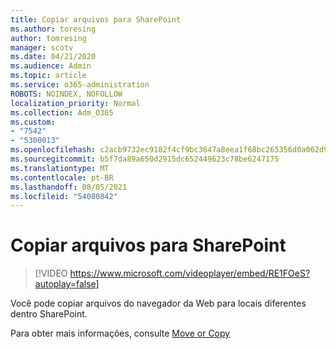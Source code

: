 ```yaml
---
title: Copiar arquivos para SharePoint
ms.author: toresing
author: tomresing
manager: scotv
ms.date: 04/21/2020
ms.audience: Admin
ms.topic: article
ms.service: o365-administration
ROBOTS: NOINDEX, NOFOLLOW
localization_priority: Normal
ms.collection: Adm_O365
ms.custom:
- "7542"
- "5300013"
ms.openlocfilehash: c2acb9732ec9182f4cf9bc3647a8eea1f68bc265356d0a062d9c9e86aedf66a1
ms.sourcegitcommit: b5f7da89a650d2915dc652449623c78be6247175
ms.translationtype: MT
ms.contentlocale: pt-BR
ms.lasthandoff: 08/05/2021
ms.locfileid: "54080842"
---
```

# <a name="copy-files-to-sharepoint"></a>Copiar arquivos para SharePoint

> [!VIDEO https://www.microsoft.com/videoplayer/embed/RE1FOeS?autoplay=false]

Você pode copiar arquivos do navegador da Web para locais diferentes dentro SharePoint.

Para obter mais informações, consulte [Move or Copy](https://support.microsoft.com/office/00e2f483-4df3-46be-a861-1f5f0c1a87bc)
